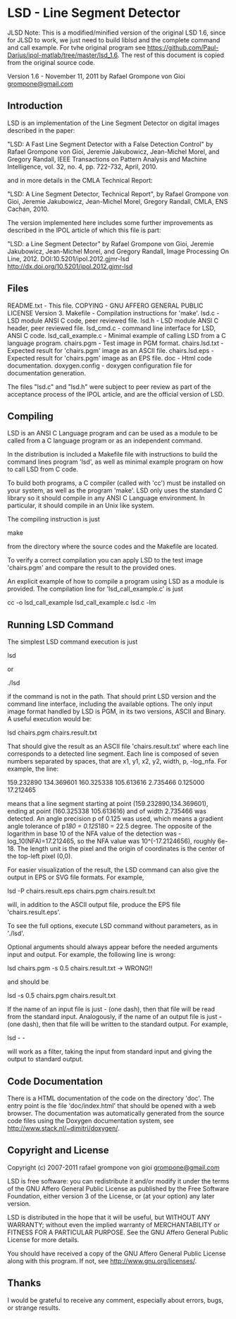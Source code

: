 LSD - Line Segment Detector
===========================

JLSD Note: This is a modified/minified version of the original LSD 1.6, since for JLSD to work, we just need to build liblsd and the complete command and call example. For tvhe original program see https://github.com/Paul-Darius/ipol-matlab/tree/master/lsd_1.6. The rest of this document is copied from the original source code. 

Version 1.6 - November 11, 2011
by Rafael Grompone von Gioi <grompone@gmail.com>


Introduction
------------

LSD is an implementation of the Line Segment Detector on digital
images described in the paper:

  "LSD: A Fast Line Segment Detector with a False Detection Control"
  by Rafael Grompone von Gioi, Jeremie Jakubowicz, Jean-Michel Morel,
  and Gregory Randall, IEEE Transactions on Pattern Analysis and
  Machine Intelligence, vol. 32, no. 4, pp. 722-732, April, 2010.

and in more details in the CMLA Technical Report:

  "LSD: A Line Segment Detector, Technical Report",
  by Rafael Grompone von Gioi, Jeremie Jakubowicz, Jean-Michel Morel,
  Gregory Randall, CMLA, ENS Cachan, 2010.

The version implemented here includes some further improvements as
described in the IPOL article of which this file is part:

  "LSD: a Line Segment Detector" by Rafael Grompone von Gioi,
  Jeremie Jakubowicz, Jean-Michel Morel, and Gregory Randall,
  Image Processing On Line, 2012. DOI:10.5201/ipol.2012.gjmr-lsd
  http://dx.doi.org/10.5201/ipol.2012.gjmr-lsd


Files
-----

README.txt          - This file.
COPYING             - GNU AFFERO GENERAL PUBLIC LICENSE Version 3.
Makefile            - Compilation instructions for 'make'.
lsd.c               - LSD module ANSI C code, peer reviewed file.
lsd.h               - LSD module ANSI C header, peer reviewed file.
lsd_cmd.c           - command line interface for LSD, ANSI C code.
lsd_call_example.c  - Minimal example of calling LSD from a C language program.
chairs.pgm          - Test image in PGM format.
chairs.lsd.txt      - Expected result for 'chairs.pgm' image as an ASCII file.
chairs.lsd.eps      - Expected result for 'chairs.pgm' image as an EPS file.
doc                 - Html code documentation.
doxygen.config      - doxygen configuration file for documentation generation.

The files "lsd.c" and "lsd.h" were subject to peer review as part of
the acceptance process of the IPOL article, and are the official
version of LSD.


Compiling
---------

LSD is an ANSI C Language program and can be used as a module
to be called from a C language program or as an independent
command.

In the distribution is included a Makefile file with instructions
to build the command lines program 'lsd', as well as minimal
example program on how to call LSD from C code.

To build both programs, a C compiler (called with 'cc') must be
installed on your system, as well as the program 'make'.
LSD only uses the standard C library so it should compile
in any ANSI C Language environment. In particular, it should
compile in an Unix like system.

The compiling instruction is just

  make

from the directory where the source codes and the Makefile are located.

To verify a correct compilation you can apply LSD to the test
image 'chairs.pgm' and compare the result to the provided ones.

An explicit example of how to compile a program using LSD as a module
is provided. The compilation line for 'lsd_call_example.c' is just

  cc -o lsd_call_example lsd_call_example.c lsd.c -lm


Running LSD Command
-------------------

The simplest LSD command execution is just

  lsd

or

  ./lsd

if the command is not in the path. That should print LSD version
and the command line interface, including the available options.
The only input image format handled by LSD is PGM, in its two
versions, ASCII and Binary. A useful execution would be:

  lsd chairs.pgm chairs.result.txt

That should give the result as an ASCII file 'chairs.result.txt' where
each line corresponds to a detected line segment. Each line is
composed of seven numbers separated by spaces, that are
x1, y1, x2, y2, width, p, -log_nfa.
For example, the line:

  159.232890 134.369601 160.325338 105.613616 2.735466 0.125000 17.212465

means that a line segment starting at point (159.232890,134.369601),
ending at point (160.325338 105.613616) and of width 2.735466 was
detected. An angle precision p of 0.125 was used, which means a
gradient angle tolerance of p*180 = 0.125*180 = 22.5 degree. The
opposite of the logarithm in base 10 of the NFA value of the detection
was -log_10(NFA)=17.212465, so the NFA value was 10^(-17.2124656),
roughly 6e-18. The length unit is the pixel and the origin of
coordinates is the center of the top-left pixel (0,0).

For easier visualization of the result, the LSD command can also
give the output in EPS or SVG file formats. For example,

  lsd -P chairs.result.eps chairs.pgm chairs.result.txt

will, in addition to the ASCII output file, produce the EPS file
'chairs.result.eps'.

To see the full options, execute LSD command without parameters,
as in './lsd'.

Optional arguments should always appear before the needed arguments
input and output. For example, the following line is wrong:

  lsd chairs.pgm -s 0.5 chairs.result.txt   -> WRONG!!

and should be

  lsd -s 0.5 chairs.pgm chairs.result.txt

If the name of an input file is just - (one dash), then that
file will be read from the standard input. Analogously, if the
name of an output file is just - (one dash), then that file
will be written to the standard output. For example,

  lsd - -

will work as a filter, taking the input from standard input and
giving the output to standard output.


Code Documentation
------------------

There is a HTML documentation of the code on the directory 'doc'. The
entry point is the file 'doc/index.html' that should be opened with a
web browser. The documentation was automatically generated from the
source code files using the Doxygen documentation system, see
http://www.stack.nl/~dimitri/doxygen/.


Copyright and License
---------------------

Copyright (c) 2007-2011 rafael grompone von gioi <grompone@gmail.com>

LSD is free software: you can redistribute it and/or modify
it under the terms of the GNU Affero General Public License as
published by the Free Software Foundation, either version 3 of the
License, or (at your option) any later version.

LSD is distributed in the hope that it will be useful,
but WITHOUT ANY WARRANTY; without even the implied warranty of
MERCHANTABILITY or FITNESS FOR A PARTICULAR PURPOSE. See the
GNU Affero General Public License for more details.

You should have received a copy of the GNU Affero General Public License
along with this program. If not, see <http://www.gnu.org/licenses/>.


Thanks
------

I would be grateful to receive any comment, especially about errors,
bugs, or strange results.

